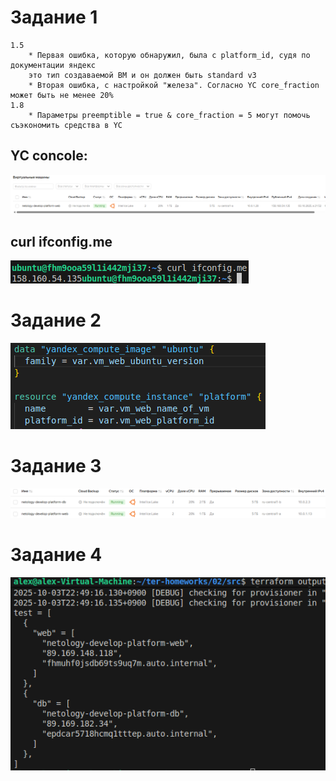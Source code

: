 # Задание 1
	1.5
		* Первая ошибка, которую обнаружил, была с platform_id, судя по документации яндекс 
		это тип создаваемой ВМ и он должен быть standard v3
		* Вторая ошибка, с настройкой "железа". Согласно YC core_fraction может быть не менее 20%
	1.8
		* Параметры preemptible = true & core_fraction = 5 могут помочь съэкономить средства в YC
		

## YC concole:
![Figure 1-1](https://github.com/StudentIrgups/Netology/blob/main/terraform_tasks/02/1.png?raw=true)
	
## curl ifconfig.me
![Figure 1-1](https://github.com/StudentIrgups/Netology/blob/main/terraform_tasks/02/2.png?raw=true)

# Задание 2
![Figure 1-1](https://github.com/StudentIrgups/Netology/blob/main/terraform_tasks/02/3.png?raw=true)

# Задание 3
![Figure 1-1](https://github.com/StudentIrgups/Netology/blob/main/terraform_tasks/02/4.png?raw=true)

# Задание 4
![Figure 1-1](https://github.com/StudentIrgups/Netology/blob/main/terraform_tasks/02/5.png?raw=true)
